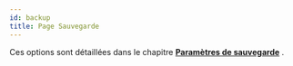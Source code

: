 ```yaml
---
id: backup
title: Page Sauvegarde
---
```


Ces options sont détaillées dans le chapitre [**Paramètres de sauvegarde**](../Backup/settings.md) .

